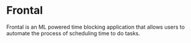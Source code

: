 # Frontal
Frontal is an ML powered time blocking application that allows users to automate the process of scheduling time to do tasks. 
